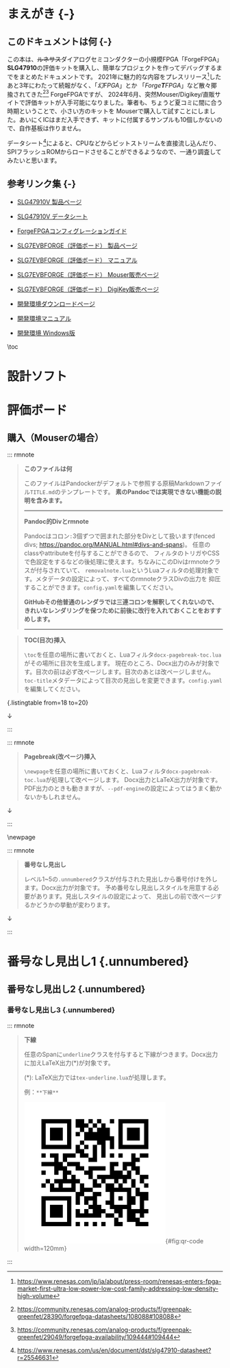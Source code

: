 # まえがき {-}

## このドキュメントは何 {-}

この本は、~~ルネサス~~ダイアログセミコンダクターの小規模FPGA「ForgeFPGA」**SLG47910**の評価キットを購入し、簡単なプロジェクトを作ってデバッグするまでをまとめたドキュメントです。
2021年に魅力的な内容をプレスリリース[^1]したあと3年にわたって続報がなく、「_幻FPGA_」とか
「_Forge**T**FPGA_」など散々揶揄されてきた[^2][^3] ForgeFPGAですが、
2024年6月、突然Mouser/Digikey/直販サイトで評価キットが入手可能になりました。筆者も、ちょうど夏コミに間に合う時期ということで、小さい方のキットを
Mouserで購入して試すことにしました。あいにくICはまだ入手できず、キットに付属するサンプルも10個しかないので、自作基板は作りません。

データシート[^4]によると、CPUなどからビットストリームを直接流し込んだり、SPIフラッシュROMからロードさせることができるようなので、一通り調査してみたいと思います。

[^1]: <https://www.renesas.com/jp/ja/about/press-room/renesas-enters-fpga-market-first-ultra-low-power-low-cost-family-addressing-low-density-high-volume>

[^2]: <https://community.renesas.com/analog-products/f/greenpak-greenfet/28390/forgefpga-datasheets/108088#108088>

[^3]: <https://community.renesas.com/analog-products/f/greenpak-greenfet/29049/forgefpga-availability/109444#109444>

[^4]: <https://www.renesas.com/us/en/document/dst/slg47910-datasheet?r=25546631>

## 参考リンク集 {-}

- [SLG47910V 製品ページ](https://www.renesas.com/us/en/products/programmable-mixed-signal-asic-ip-products/forgefpga-low-density-fpgas/slg47910-1k-lut-forgefpga?partno=SLG47910V)
- [SLG47910V データシート](https://www.renesas.com/us/en/products/programmable-mixed-signal-asic-ip-products/forgefpga-low-density-fpgas/slg47910-1k-lut-forgefpga>)
- [ForgeFPGAコンフィグレーションガイド](https://www.renesas.com/us/en/document/mah/forgefpga-configuration-guide?r=25546631)

- [SLG7EVBFORGE（評価ボード） 製品ページ](https://www.renesas.com/us/en/products/programmable-mixed-signal-asic-ip-products/forgefpga-low-density-fpgas/slg7evbforge-1k-lut-forgefpga-evaluation-board)
- [SLG7EVBFORGE（評価ボード） マニュアル](https://www.renesas.com/us/en/document/mah/forgefpga-evaluation-board-r20-users-manual?r=25546646)

- [SLG7EVBFORGE（評価ボード） Mouser販売ページ](https://www.mouser.jp/ProductDetail/Renesas-Dialog/SLG7EVBFORGE?qs=2wMNvWM5ZX5HC1b2oIQaEg%3D%3D)
- [SLG7EVBFORGE（評価ボード） DigiKey販売ページ](https://www.digikey.jp/en/products/detail/SLG7EVBFORGE/1695-SLG7EVBFORGE-ND/22972057)

- [開発環境ダウンロードページ](https://www.renesas.com/us/en/software-tool/go-configure-software-hub)
- [開発環境マニュアル](https://www.renesas.com/us/en/document/mat/go-configure-software-hub-user-guide)
- [開発環境 Windows版](https://www.renesas.com/us/en/document/sws/go-configure-software-hub-windows-64-bit)

\toc

# 設計ソフト

# 評価ボード

## 購入（Mouserの場合）

::: rmnote

> **このファイルは何**
>
> このファイルはPandockerがデフォルトで参照する原稿Markdownファイル`TITLE.md`のテンプレートです。
> **素のPandocでは実現できない機能の説明を含みます。**
>
> ------------------------
>
> **Pandoc的Divとrmnote**
>
> Pandocはコロン`:`3個ずつで囲まれた部分をDivとして扱います(fenced divs; <https://pandoc.org/MANUAL.html#divs-and-spans>)。
> 任意のclassやattributeを付与することができるので、
> フィルタのトリガやCSSで色設定をするなどの後処理に使えます。ちなみにこのDivはrmnoteクラスが付与されていて、
> `removalnote.lua`というLuaフィルタの処理対象です。メタデータの設定によって、すべてのrmnoteクラスDivの出力を
> 抑圧することができます。`config.yaml`を編集してください。
>
> **GitHubその他普通のレンダラでは三連コロンを解釈してくれないので、**
> **きれいなレンダリングを保つために前後に改行を入れておくことをおすすめします。**
>
> ---

> **TOC(目次)挿入**
>
> `\toc`を任意の場所に書いておくと、Luaフィルタ`docx-pagebreak-toc.lua`がその場所に目次を生成します。
> 現在のところ、Docx出力のみが対象です。目次の前は必ず改ページします。目次のあとは改ページしません。
> `toc-title`メタデータによって目次の見出しを変更できます。`config.yaml`を編集してください。

[](markdown/config.yaml){.listingtable from=18 to=20}

&darr;

:::

::: rmnote

> **Pagebreak(改ページ)挿入**
>
> `\newpage`を任意の場所に書いておくと、Luaフィルタ`docx-pagebreak-toc.lua`が処理して改ページします。
> Docx出力とLaTeX出力が対象です。PDF出力のときも動きますが、`--pdf-engine`の設定によってはうまく動かないかもしれません。

&darr;

:::

\newpage

::: rmnote

> **番号なし見出し**
>
> レベル1~5の`.unnumbered`クラスが付与された見出しから番号付けを外します。Docx出力が対象です。
> 予め番号なし見出しスタイルを用意する必要があります。見出しスタイルの設定によって、
> 見出しの前で改ページするかどうかの挙動が変わります。

&darr;

:::

# 番号なし見出し1 {.unnumbered}

## 番号なし見出し2 {.unnumbered}

### 番号なし見出し3 {.unnumbered}

::: rmnote

> **下線**
>
> 任意のSpanに`underline`クラスを付与すると下線がつきます。Docx出力に加えLaTeX出力(*)が対象です。
>
> (*): LaTeX出力では`tex-underline.lua`が処理します。
>
> 例：`**下線**`
>
> ![QR](images/QRcode.png){#fig:qr-code width=120mm}

:::
